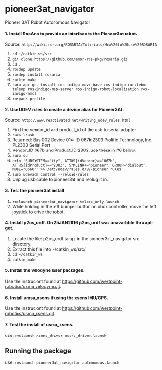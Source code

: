 # pioneer3at_navigator
Pioneer 3AT Robot Autonomous Navigator

#### 1. Install RosAria to provide an interface to the Pioneer3at robot. 
Source: `http://wiki.ros.org/ROSARIA/Tutorials/How%20to%20use%20ROSARIA`

1. `cd ~/catkin_ws/src`
2. `git clone https://github.com/amor-ros-pkg/rosaria.git`
3. `cd ..`
4. `rosdep update`
5. `rosdep install rosaria`
6. `catkin_make`
7. `sudo apt-get install ros-indigo-move-base ros-indigo-turtlebot-teleop ros-indigo-map-server ros-indigo-robot-localization ros-indigo-amcl`
8. `rospack profile`

#### 2. Use UDEV rules to create a device alias for Pioneer3At. 
Source: `http://www.reactivated.net/writing_udev_rules.html`

1. Find the vendor_id and product_id of the usb to serial adapter
2. `sudo lsusb`
3. Returned: Bus 002 Device 014: ID 067b:2303 Prolific Technology, Inc. PL2303 Serial Port
4. Vendor_ID:067b and Product_ID:2303, use these in #6 below.
5. `sudo su`
6. `echo 'SUBSYSTEM=="tty", ATTRS{idVendor}=="067b", ATTRS{idProduct}=="2303", SYMLINK+="pioneer", GROUP="dialout", MODE="0660"' >> /etc/udev/rules.d/99-pioneer.rules`
7. `sudo udevadm control --reload-rules`
8. Unplug usb cable to pioneer3at and replug it in.

#### 3. Test the pioneer3at install
1. `roslaunch pioneer3at_navigator teleop_only.launch`
2. While holding in the left bumper button on xbox controller, move the left joystick to drive the robot.

#### 4. Install p2os_urdf. On 25JAN2016 p2os_urdf was unavailable thru apt-get.
1. Locate the file: p2os_urdf.tar.gz in the pioneer3at_navigator src directory.
2. Extract this file into ~/catkin_ws/src/
3. `cd ~/catkin_ws`
4. `catkin_make`

#### 5. Install the velodyne laser packages.
Use the instruciont found at https://github.com/westpoint-robotics/usma_velodyne.git.
    
#### 6. Install umsa_xsens if using the xsens IMU/GPS. 
Use the instruciont found at https://github.com/westpoint-robotics/usma_xsens.git.

#### 7. Test the install of usma_xsens.
use: 
`roslaunch xsens_driver xsens_driver.launch`

## Running the package
use: 
`roslaunch pioneer3at_navigator autonomous.launch` 

